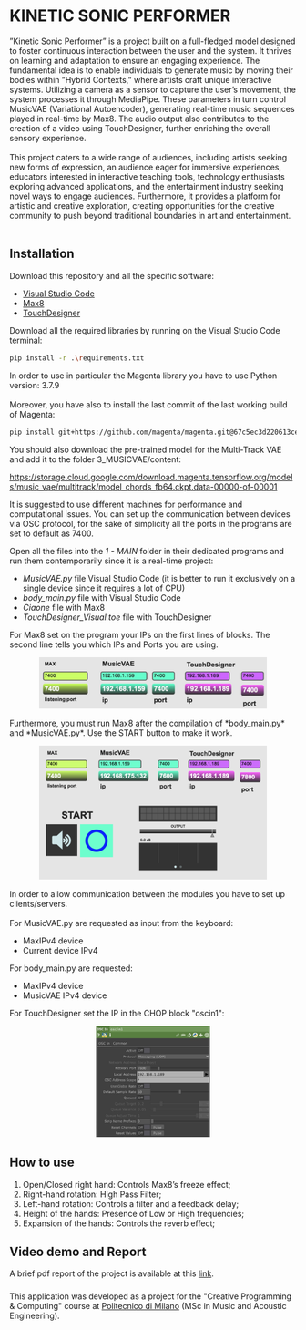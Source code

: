 # KINETIC SONIC PERFORMER
”Kinetic Sonic Performer” is a project built on a full-fledged model designed to foster continuous interaction between the user and the system. It thrives on learning and adaptation to ensure an engaging experience. The fundamental idea is to enable individuals to generate music by moving their bodies within ”Hybrid Contexts,” where artists craft unique interactive systems.
Utilizing a camera as a sensor to capture the user’s movement, the system processes it through MediaPipe.
These parameters in turn control MusicVAE (Variational Autoencoder), generating real-time music sequences played in real-time by Max8.
The audio output also contributes to the creation of a video using TouchDesigner, further enriching the overall sensory experience.<br/><br/>
This project caters to a wide range of audiences, including artists seeking new forms of expression, an audience eager for immersive experiences, educators interested in interactive teaching tools, technology enthusiasts exploring advanced applications, and the entertainment industry seeking novel ways to engage audiences. Furthermore, it provides a platform for artistic and creative exploration, creating opportunities for the creative community to push beyond traditional boundaries in art and entertainment.<br/><br/>
<!--- <p align="center">
<img src="img/Keyboard.jpeg" alt="keyboard" width="1200"/>
</p>-->

## Installation
Download this repository and all the specific software:
* [Visual Studio Code](https://code.visualstudio.com/)
* [Max8](https://cycling74.com/downloads)
* [TouchDesigner](https://derivative.ca/UserGuide/Install_TouchDesigner)

Download all the required libraries by running on the Visual Studio Code terminal:
```bash
pip install -r .\requirements.txt
```

In order to use in particular the Magenta library you have to use Python version: 3.7.9<br></br>
Moreover, you have also to install the last commit of the last working build of Magenta:
```bash
pip install git+https://github.com/magenta/magenta.git@67c5ec3d220613ceea3e234a2917030da2a5fa85
```

You should also download the pre-trained model for the Multi-Track VAE and add it to the folder 3_MUSICVAE/content:

https://storage.cloud.google.com/download.magenta.tensorflow.org/models/music_vae/multitrack/model_chords_fb64.ckpt.data-00000-of-00001


It is suggested to use different machines for performance and computational issues.
You can set up the communication between devices via OSC protocol, for the sake of simplicity all the ports in the programs are set to default as 7400.

Open all the files into the *1 - MAIN* folder in their dedicated programs and run them contemporarily since it is a real-time project:
* *MusicVAE.py* file Visual Studio Code (it is better to run it exclusively on a single device since it requires a lot of CPU)
* *body_main.py* file with Visual Studio Code
* *Ciaone* file with Max8
* *TouchDesigner_Visual.toe* file with TouchDesigner

For Max8 set on the program your IPs on the first lines of blocks. The second line tells you which IPs and Ports you are using.
<p align="center">
<img src="img/Max8IPs.jpg" alt="keyboard" width="400"/>
</p>
Furthermore, you must run Max8 after the compilation of *body_main.py* and *MusicVAE.py*. Use the START button to make it work.
<p align="center">
<img src="img/PatchMax2.png" alt="keyboard" width="400"/>
</p>

In order to allow communication between the modules you have to set up clients/servers.<br></br>
For MusicVAE.py are requested as input from the keyboard:
* MaxIPv4 device
* Current device IPv4
  
For body_main.py are requested: 
* MaxIPv4 device
* MusicVAE IPv4 device
  
For TouchDesigner set the IP in the CHOP block "oscin1":
<p align="center">
<img src="img/TouchdesignerSETUP.jpg" alt="touchdesigner" width="200"/>
</p>

## How to use
1. Open/Closed right hand: Controls Max8’s freeze effect;
3. Right-hand rotation: High Pass Filter;
4. Left-hand rotation: Controls a filter and a feedback delay;
5. Height of the hands: Presence of Low or High frequencies;
6. Expansion of the hands: Controls the reverb effect;

## Video demo and Report
<!--- A video demonstration of the project is available at this [link](https://www.youtube.com/).<br></br> -->
A brief pdf report of the project is available at this [link](https://github.com/rickykubler/CPAC_Group_7/blob/main/CPAC_ProjectReport.pdf).

###
This application was developed as a project for the "Creative Programming & Computing" course at [Politecnico di Milano](https://www.polimi.it) (MSc in Music and Acoustic Engineering).
